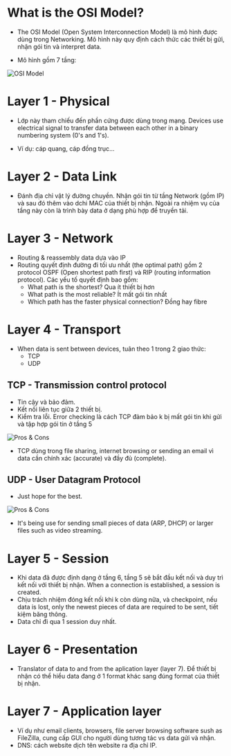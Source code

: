 # What is the OSI Model?
- The OSI Model (Open System Interconnection Model) là mô hình được dùng trong Networking. Mô hình này quy định cách thức các thiết bị gửi, nhận gói tin và interpret data.

- Mô hình gồm 7 tầng:

![OSI Model](../images/OSI-model.PNG)

# Layer 1 - Physical
- Lớp này tham chiếu đến phần cứng được dùng trong mạng. Devices use electrical signal to transfer data between each other in a binary numbering system (0's and 1's).

- Ví dụ: cáp quang, cáp đồng trục...

# Layer 2 - Data Link
- Đánh địa chỉ vật lý đường chuyền. Nhận gói tin từ tầng Network (gồm IP) và sau đó thêm vào dchi MAC của thiết bị nhận. Ngoài ra nhiệm vụ của tầng này còn là trình bày data ở dạng phù hợp để truyền tải.

# Layer 3 - Network
- Routing & reassembly data dựa vào IP
- Routing quyết định đường đi tối ưu nhất (the optimal path) gồm 2 protocol OSPF (Open shortest path first) và RIP (routing information protocol). Các yếu tố quyết định bao gồm:
	+ What path is the shortest? Qua ít thiết bị hơn
	+ What path is the most reliable? Ít mất gói tin nhất
	+ Which path has the faster physical connection? Đồng hay fibre

# Layer 4 - Transport
- When data is sent between devices, tuân theo 1 trong 2 giao thức:
	+ TCP
	+ UDP

## TCP - Transmission control protocol
- Tin cậy và bảo đảm.
- Kết nối liên tục giữa 2 thiết bị.
- Kiểm tra lỗi. Error checking là cách TCP đảm bảo k bị mất gói tin khi gửi và tập hợp gói tin ở tầng 5

![Pros & Cons](../images/TCP-pros-and-cons.png)

- TCP dùng trong file sharing, internet browsing or sending an email vì data cần chính xác (accurate) và đầy đủ (complete).

## UDP - User Datagram Protocol
- Just hope for the best.

![Pros & Cons](../images/UDO-pros-and-cons.png)

- It's being use for sending small pieces of data (ARP, DHCP) or larger files such as video streaming.

# Layer 5 - Session
- Khi data đã được định dạng ở tầng 6, tầng 5 sẽ bắt đầu kết nối và duy trì kết nối với thiết bị nhận. When a connection is established, a session is created. 
- Chịu trách nhiệm đóng kết nối khi k còn dùng nữa, và checkpoint, nếu data is lost, only the newest pieces of data are required to be sent, tiết kiệm băng thông.
- Data chỉ đi qua 1 session duy nhất.

# Layer 6 - Presentation
- Translator of data to and from the aplication layer (layer 7). Để thiết bị nhận có thể hiểu data đang ở 1 format khác sang đúng format của thiết bị nhận.

# Layer 7 - Application layer
- Ví dụ như email clients, browsers, file server browsing software sush as FileZilla, cung cấp GUI cho người dùng tương tác vs data gửi và nhận. 
- DNS: cách website dịch tên website ra địa chỉ IP.
